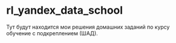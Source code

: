 # rl_yandex_data_school
Тут будут находится мои решения домашних заданий по курсу обучение с подкреплением (ШАД).
